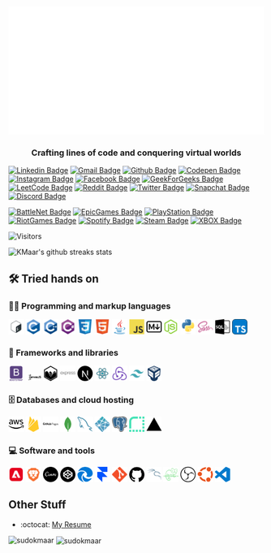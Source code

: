 <p align="center">
  <img src="https://github.com/SudoKMaar/SudoKMaar/blob/main/images/header.svg" alt="Its me Abhishek Kumar 👋"></a>
</p>
<h3 align="center">Crafting lines of code and conquering virtual worlds </h3>

[![Linkedin Badge](https://img.shields.io/badge/-Abhishek%20Kumar-blue?style=flat-square&logo=Linkedin&logoColor=white&link=https://www.linkedin.com/in/AbhishekKMaar)](https://www.linkedin.com/in/AbhishekKMaar)
[![Gmail Badge](https://img.shields.io/badge/-abhi2004shek.kumar@gmail.com-c14438?style=flat-square&logo=Gmail&logoColor=white&link=mailto:abhi2004shek.kumar@gmail.com)](mailto:abhi2004shek.kumar@gmail.com)
[![Github Badge](https://img.shields.io/badge/-SudoKMaar-000000?style=flat-square&logo=GitHub&logoColor=white&link=https://github.com/SudoKMaar)](https://github.com/SudoKMaar)
[![Codepen Badge](https://img.shields.io/badge/-KMaar44-000000?style=flat-square&logo=Codepen&logoColor=white&link=https://codepen.io/kmaar44/)](https://codepen.io/kmaar44/)
[![Instagram Badge](https://img.shields.io/badge/-KMaar44-e4405f?style=flat-square&logo=Instagram&logoColor=white&link=https://www.instagram.com/kmaar44/)](https://www.instagram.com/kmaar44/)
[![Facebook Badge](https://img.shields.io/badge/Abhishek%20Kumar-1877F2?flat-square&logo=facebook&logoColor=white&link=https://www.facebook.com/AbhishekKMaar)](https://www.facebook.com/AbhishekKMaar)
[![GeekForGeeks Badge](https://img.shields.io/badge/-KMaar-2f8d46?style=flat-square&logo=geeksforgeeks&logoColor=white&link=https://auth.geeksforgeeks.org/user/kmaar)](https://auth.geeksforgeeks.org/user/kmaar)
[![LeetCode Badge](https://img.shields.io/badge/-KMaar-FFA116?style=flat-square&logo=leetcode&logoColor=white&link=https://leetcode.com/KMaar/)](https://leetcode.com/KMaar/)
[![Reddit Badge](https://img.shields.io/badge/-abhi2004shek-FF4500?style=flat-square&logo=Reddit&logoColor=white&link=https://www.reddit.com/u/abhi2004shek/)](https://www.reddit.com/u/abhi2004shek/)
[![Twitter Badge](https://img.shields.io/badge/-KMaar44-1da1f2?style=flat-square&logo=Twitter&logoColor=white&link=https://twitter.com/kmaar44)](https://twitter.com/kmaar44)
[![Snapchat Badge](https://img.shields.io/badge/-KMaar44-FFFC00?style=flat-square&logo=Snapchat&logoColor=white&link=https://www.snapchat.com/add/kmaar44)](https://www.snapchat.com/add/kmaar44)
[![Discord Badge](https://img.shields.io/badge/-kmaar-7289DA?style=flat-square&logo=Discord&logoColor=white&link=)]()

[![BattleNet Badge](https://img.shields.io/badge/-KMaar%231869-000?style=flat-square&logo=Battle.net&logoColor=white&link=)]()
[![EpicGames Badge](https://img.shields.io/badge/-KMaar04-313131?style=flat-square&logo=Epic%20Games&logoColor=white&link=)]()
[![PlayStation Badge](https://img.shields.io/badge/-KMaar44-003791?style=flat-square&logo=Playstation&logoColor=white&link=)]()
[![RiotGames Badge](https://img.shields.io/badge/-KMaar%232004-D32936?style=flat-square&logo=riot-games&logoColor=white&link=)]()
[![Spotify Badge](https://img.shields.io/badge/-KMaar-1ED760?style=flat-square&logo=Spotify&logoColor=white&link=)]()
[![Steam Badge](https://img.shields.io/badge/-KMaar-000000?style=flat-square&logo=Steam&logoColor=white&link=)]()
[![XBOX Badge](https://img.shields.io/badge/-KMaar5744-107C10?style=flat-square&logo=Xbox&logoColor=white&link=)]()

<!-- <p align="left"> <img src="https://komarev.com/ghpvc/?username=sudokmaar&label=Profile%20views&color=0e75b6&style=flat" alt="sudokmaar" /> </p> -->

![Visitors](https://moe-counter.glitch.me/get/@sudokmaar?theme=rule34)

![KMaar's github streaks stats](https://github-readme-streak-stats.herokuapp.com/?user=SudoKMaar&theme=dark&background=0d1117&date_format=j%20M%5B%2C%20Y%5D)

## 🛠️ Tried hands on

### 👨‍💻 Programming and markup languages

<p>
<img src = 'https://github.com/SudoKMaar/SudoKMaar/blob/main/images/bash.svg' alt='Bash' width='30'/>
<img src = 'https://github.com/SudoKMaar/SudoKMaar/blob/main/images/c-original.svg' alt='C' width='30'/>
<img src = 'https://github.com/SudoKMaar/SudoKMaar/blob/main/images/cpp.svg' alt='C++' width='30'/>
<img src = 'https://github.com/SudoKMaar/SudoKMaar/blob/main/images/csharp.svg' alt='C Sharp' width='30'/>
<img src = 'https://github.com/SudoKMaar/SudoKMaar/blob/main/images/css.svg' alt='CSS' width='30'/>
<img src = 'https://github.com/SudoKMaar/SudoKMaar/blob/main/images/html.svg' alt='HTML' width='30'/>
<img src = 'https://github.com/SudoKMaar/SudoKMaar/blob/main/images/java.svg' alt='Java' width='30'/>
<img src = 'https://github.com/SudoKMaar/SudoKMaar/blob/main/images/js.svg' alt='JS' width='30'/>
<img src = 'https://github.com/SudoKMaar/SudoKMaar/blob/main/images/markdown.svg' alt='Markdwon' width='30'/>
<img src = 'https://github.com/SudoKMaar/SudoKMaar/blob/main/images/nodejs.svg' alt='Node Js' width='30'/>
<img src = 'https://github.com/SudoKMaar/SudoKMaar/blob/main/images/python.svg' alt='Python' width='30'/>
<img src = 'https://github.com/SudoKMaar/SudoKMaar/blob/main/images/sass.svg' alt='Sass' width='30'/>
<img src = 'https://github.com/SudoKMaar/SudoKMaar/blob/main/images/sql.svg' alt='SQL' width='30'/>
<img src = 'https://github.com/SudoKMaar/SudoKMaar/blob/main/images/typescript.svg' alt='Typescript' width='30'/>
</p>

### 🧰 Frameworks and libraries

<p>
<img src = 'https://github.com/SudoKMaar/SudoKMaar/blob/main/images/bootstrap.svg' alt='Bootstrap' width='30'/>
<img src = 'https://github.com/SudoKMaar/SudoKMaar/blob/main/images/canvas.svg' alt='Canvas Js' width='30'/>
<img src = 'https://github.com/SudoKMaar/SudoKMaar/blob/main/images/chart.svg' alt='Chart Js' width='30'/>
<img src = 'https://github.com/SudoKMaar/SudoKMaar/blob/main/images/express.svg' alt='Express' width='30'/>
<img src = 'https://github.com/SudoKMaar/SudoKMaar/blob/main/images/next.svg' alt='Next' width='30'/>
<img src = 'https://github.com/SudoKMaar/SudoKMaar/blob/main/images/react.svg' alt='React' width='30'/>
<img src = 'https://github.com/SudoKMaar/SudoKMaar/blob/main/images/redux.svg' alt='Redux' width='30'/>
<img src = 'https://github.com/SudoKMaar/SudoKMaar/blob/main/images/tailwindcss.svg' alt='Tailwind' width='30'/>
<img src = 'https://github.com/SudoKMaar/SudoKMaar/blob/main/images/virtualbox.svg' alt='Virtual Box' width='30'/>
</p>

### 🗄️ Databases and cloud hosting

<p>
<img src = 'https://github.com/SudoKMaar/SudoKMaar/blob/main/images/aws.svg' alt='AWS' width='30'/>
<img src = 'https://github.com/SudoKMaar/SudoKMaar/blob/main/images/firebase.svg' alt='Firebase' width='30'/>
<img src = 'https://github.com/SudoKMaar/SudoKMaar/blob/main/images/githubpages.svg' alt='Github Pages' width='30'/>
<img src = 'https://github.com/SudoKMaar/SudoKMaar/blob/main/images/mongodb.svg' alt='Mongo DB' width='30'/>
<img src = 'https://github.com/SudoKMaar/SudoKMaar/blob/main/images/mysql.svg' alt='MySQL' width='30'/>
<img src = 'https://github.com/SudoKMaar/SudoKMaar/blob/main/images/netlify.svg' alt='Netlify' width='30'/>
<img src = 'https://github.com/SudoKMaar/SudoKMaar/blob/main/images/postgre.svg' alt='Postgre SQL' width='30'/>
<img src = 'https://github.com/SudoKMaar/SudoKMaar/blob/main/images/render.svg' alt='Render' width='30'/>
<img src = 'https://github.com/SudoKMaar/SudoKMaar/blob/main/images/vercel.svg' alt='Vercel' width='30'/>
</p>

### 💻 Software and tools

<p>
<img src = 'https://github.com/SudoKMaar/SudoKMaar/blob/main/images/adobe.svg' alt='Adobe' width='30'/>
<img src = 'https://github.com/SudoKMaar/SudoKMaar/blob/main/images/brave.svg' alt='Brave' width='30'/>
<img src = 'https://github.com/SudoKMaar/SudoKMaar/blob/main/images/canva.svg' alt='Canva' width='30'/>
<img src = 'https://github.com/SudoKMaar/SudoKMaar/blob/main/images/codepen.svg' alt='Codepen' width='30'/>
<img src = 'https://github.com/SudoKMaar/SudoKMaar/blob/main/images/edge.svg' alt='Edge' width='30'/>
<img src = 'https://github.com/SudoKMaar/SudoKMaar/blob/main/images/framer.svg' alt='Framer' width='30'/>
<img src = 'https://github.com/SudoKMaar/SudoKMaar/blob/main/images/git.svg' alt='Git' width='30'/>
<img src = 'https://github.com/SudoKMaar/SudoKMaar/blob/main/images/github.svg' alt='Github' width='30'/>
<img src = 'https://github.com/SudoKMaar/SudoKMaar/blob/main/images/kalilinux.svg' alt='Kali Linux' width='30'/>
<img src = 'https://github.com/SudoKMaar/SudoKMaar/blob/main/images/notepadplusplus.svg' alt='Notepad++' width='30'/>
<img src = 'https://github.com/SudoKMaar/SudoKMaar/blob/main/images/obs.svg' alt='OBS Studio' width='30'/>
<img src = 'https://github.com/SudoKMaar/SudoKMaar/blob/main/images/ubuntu.svg' alt='Ubuntu' width='30'/>
<img src = 'https://github.com/SudoKMaar/SudoKMaar/blob/main/images/vscode.svg' alt='VS Code' width='30'/>
</p>

## Other Stuff

- :octocat: [My Resume](https://drive.google.com/file/)

<p><img align="left" src="https://github-readme-stats.vercel.app/api/top-langs?username=sudokmaar&show_icons=true&locale=en&layout=compact&theme=dark&background=0d1117" alt="sudokmaar" /></p>

<p>&nbsp;<img align="center" src="https://github-readme-stats.vercel.app/api?username=sudokmaar&show_icons=true&locale=en&theme=dark&background=0d1117" alt="sudokmaar" /></p>
